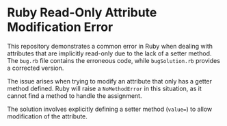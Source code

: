 # Ruby Read-Only Attribute Modification Error

This repository demonstrates a common error in Ruby when dealing with attributes that are implicitly read-only due to the lack of a setter method.  The `bug.rb` file contains the erroneous code, while `bugSolution.rb` provides a corrected version.

The issue arises when trying to modify an attribute that only has a getter method defined.  Ruby will raise a `NoMethodError` in this situation, as it cannot find a method to handle the assignment.

The solution involves explicitly defining a setter method (`value=`) to allow modification of the attribute.